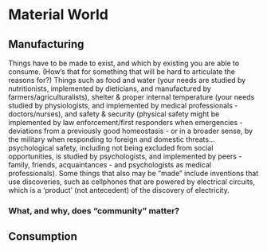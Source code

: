 # Material World

## Manufacturing

Things have to be made to exist, and which by existing you are able to consume. (How’s that for something that will be hard to articulate the reasons for?) Things such as food and water (your needs are studied by nutritionists, implemented by dieticians, and manufactured by farmers/agriculturalists), shelter & proper internal temperature (your needs studied by physiologists, and implemented by medical professionals - doctors/nurses), and safety & security (physical safety might be implemented by law enforcement/first responders when emergencies - deviations from a previously good homeostasis - or in a broader sense, by the military when responding to foreign and domestic threats… psychological safety, including not being excluded from social opportunities, is studied by psychologists, and implemented by peers - family, friends, acquaintances - and psychologists as medical professionals). Some things that also may be “made” include inventions that use discoveries, such as cellphones that are powered by electrical circuits, which is a ‘product’ (not antecedent) of the discovery of electricity.

### What, and why, does “community” matter?

## Consumption
